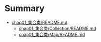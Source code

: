 # Summary

* [chap01\_集合类/README.md](/chap01_集合类/README.md)
  *  [chap01\_集合类/Collection/README.md](/chap01_集合类/Collection/README.md)
  * [chap01\_集合类/Map/README.md](/chap01_集合类/Map/README.md)



